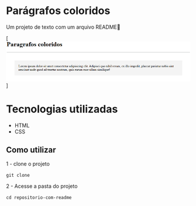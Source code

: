 # Parágrafos coloridos
Um projeto de texto com um arquivo README📌

[<img src="Animação.gif" alt="gif da tela do projeto parágrafos coloridos">]

# Tecnologias utilizadas
- HTML
- CSS

## Como utilizar

1 - clone o projeto
```
git clone
```
2 - Acesse a pasta do projeto
```
cd repositorio-com-readme
```